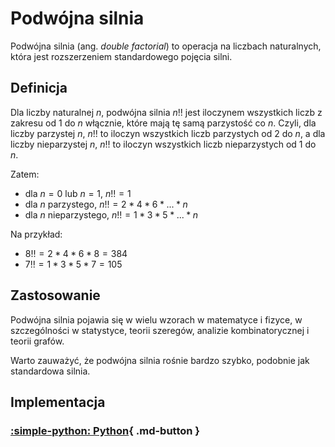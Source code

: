 # Podwójna silnia

Podwójna silnia (ang. *double factorial*) to operacja na liczbach naturalnych, która jest rozszerzeniem standardowego pojęcia silni.

## Definicja

Dla liczby naturalnej $n$, podwójna silnia $n!!$ jest iloczynem wszystkich liczb z zakresu od $1$ do $n$ włącznie, które mają tę samą parzystość co $n$. Czyli, dla liczby parzystej $n$, $n!!$ to iloczyn wszystkich liczb parzystych od $2$ do $n$, a dla liczby nieparzystej $n$, $n!!$ to iloczyn wszystkich liczb nieparzystych od $1$ do $n$.

Zatem:

- dla $n = 0$ lub $n = 1$, $n!! = 1$
- dla $n$ parzystego, $n!! = 2 * 4 * 6 * ... * n$
- dla $n$ nieparzystego, $n!! = 1 * 3 * 5 * ... * n$

Na przykład:

- $8!! = 2 * 4 * 6 * 8 = 384$
- $7!! = 1 * 3 * 5 * 7 = 105$

## Zastosowanie

Podwójna silnia pojawia się w wielu wzorach w matematyce i fizyce, w szczególności w statystyce, teorii szeregów, analizie kombinatorycznej i teorii grafów.

Warto zauważyć, że podwójna silnia rośnie bardzo szybko, podobnie jak standardowa silnia.

## Implementacja

### [:simple-python: Python](../../programming/python/algorithms/integers/double-factorial.md){ .md-button }

